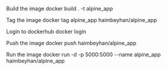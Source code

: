 Build the image
docker build . -t alpine_app

Tag the image
docker tag alpine_app haimbeyhan/alpine_app

Login to dockerhub
docker login

Push the image
docker push haimbeyhan/alpine_app

Run the image
docker run -d -p 5000:5000 --name alpine_app haimbeyhan/alpine_app
